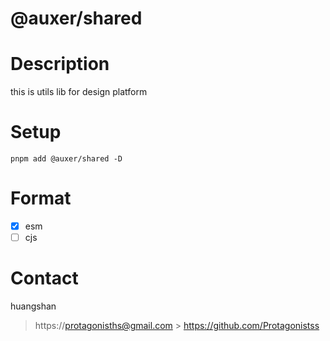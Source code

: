 <!-- @format -->

# @auxer/shared

# Description

this is utils lib for design platform

# Setup

```
pnpm add @auxer/shared -D
```

# Format

- [x] esm
- [ ] cjs

# Contact

huangshan

> https://protagonisths@gmail.com > https://github.com/Protagonistss
